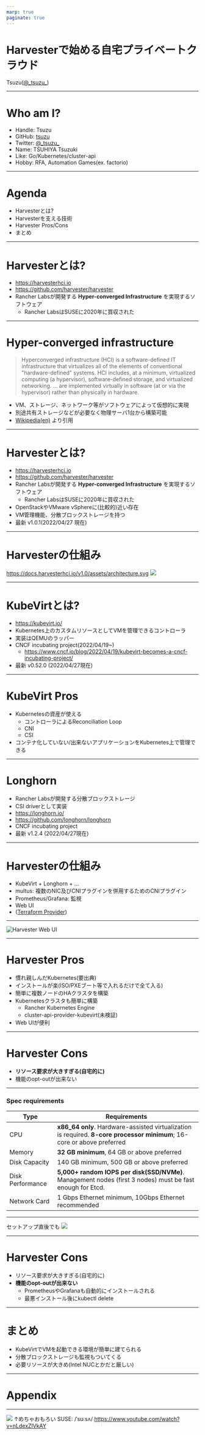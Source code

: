 ```yaml
---
marp: true
paginate: true
---
```


# Harvesterで始める自宅プライベートクラウド
Tsuzu([@\_tsuzu\_](https://twitter.com/_tsuzu_))

---
# Who am I?
- Handle: Tsuzu
- GitHub: [tsuzu](https://github.com/tsuzu)
- Twitter: [@\_tsuzu\_](https://twitter.com/_tsuzu_)
- Name: TSUHIYA Tsuzuki
- Like: Go/Kubernetes/cluster-api
- Hobby: RFA, Automation Games(ex. factorio)

---
# Agenda
- Harvesterとは?
- Harvesterを支える技術
- Harvester Pros/Cons
- まとめ

---
# Harvesterとは?
- https://harvesterhci.io
- https://github.com/harvester/harvester
- Rancher Labsが開発する **Hyper-converged Infrastructure** を実現するソフトウェア
    - Rancher LabsはSUSEに2020年に買収された

---
# Hyper-converged infrastructure
> Hyperconverged infrastructure (HCI) is a software-defined IT infrastructure that virtualizes all of the elements of conventional "hardware-defined" systems. HCI includes, at a minimum, virtualized computing (a hypervisor), software-defined storage, and virtualized networking.
> ... are implemented virtually in software (at or via the hypervisor) rather than physically in hardware.

- VM、ストレージ、ネットワーク等がソフトウェアによって仮想的に実現
- 別途共有ストレージなどが必要なく物理サーバ1台から構築可能
- [Wikipedia(en)](https://en.wikipedia.org/wiki/Hyper-converged_infrastructure) より引用

---
# Harvesterとは?
- https://harvesterhci.io
- https://github.com/harvester/harvester
- Rancher Labsが開発する **Hyper-converged Infrastructure** を実現するソフトウェア
    - Rancher LabsはSUSEに2020年に買収された
- OpenStackやVMware vSphereに(比較的)近い存在
- VM管理機能、分散ブロックストレージを持つ
- 最新 v1.0.1(2022/04/27 現在)

---
# Harvesterの仕組み
https://docs.harvesterhci.io/v1.0/assets/architecture.svg
![](./architecture.svg)

---
# KubeVirtとは?
- https://kubevirt.io/
- Kubernetes上のカスタムリソースとしてVMを管理できるコントローラ
- 実装はQEMUのラッパー
- CNCF incubating project(2022/04/19~)
    - https://www.cncf.io/blog/2022/04/19/kubevirt-becomes-a-cncf-incubating-project/
- 最新 v0.52.0 (2022/04/27現在)

---
# KubeVirt Pros
- Kubernetesの資産が使える
    - コントローラによるReconciliation Loop
    - CNI
    - CSI
- コンテナ化していない/出来ないアプリケーションをKubernetes上で管理できる

---
# Longhorn
- Rancher Labsが開発する分散ブロックストレージ
- CSI driverとして実装
- https://longhorn.io/
- https://github.com/longhorn/longhorn
- CNCF incubating project
- 最新 v1.2.4 (2022/04/27現在)

---
# Harvesterの仕組み
- KubeVirt + Longhorn + ...
- multus: 複数のNIC及びCNIプラグインを併用するためのCNIプラグイン
- Prometheus/Grafana: 監視
- Web UI
- ([Terraform Provider](https://docs.harvesterhci.io/v1.0/terraform/terraform/))

---

![Harvester Web UI](./harvester-ui.png)

---
# Harvester Pros
- 慣れ親しんだKubernetes(要出典)
- インストールが楽(ISO/PXEブート等で入れるだけで全て入る)
- 簡単に複数ノードのHAクラスタを構築
- Kubernetesクラスタも簡単に構築
    - Rancher Kubernetes Engine
    - cluster-api-provider-kubevirt(未検証)
- Web UIが便利

---
# Harvester Cons
- **リソース要求が大きすぎる(自宅的に)**
- 機能のopt-outが出来ない

---
### Spec requirements
|Type|Requirements|
|--|--|
|CPU |	**x86_64 only**. Hardware-assisted virtualization is required. **8-core processor minimum**; 16-core or above preferred |
|Memory |	**32 GB minimum**, 64 GB or above preferred |
|Disk Capacity |	140 GB minimum, 500 GB or above preferred |
|Disk Performance |	**5,000+ random IOPS per disk(SSD/NVMe)**. Management nodes (first 3 nodes) must be fast enough for Etcd. |
|Network Card |	1 Gbps Ethernet minimum, 10Gbps Ethernet recommended |

---
セットアップ直後でも
![](./capacity.png)

---
# Harvester Cons
- リソース要求が大きすぎる(自宅的に)
- **機能のopt-outが出来ない**
    - PrometheusやGrafanaも自動的にインストールされる
    - 最悪インストール後にkubectl delete

---
# まとめ
- KubeVirtでVMを起動できる環境が簡単に建てられる
- 分散ブロックストレージも監視もついてくる
- 必要リソースが大きめ(Intel NUCとかだと厳しい)

---
# Appendix
---
[![](suse.png)](https://www.youtube.com/watch?v=nLdexZlVkAY)
↑めちゃおもろい SUSE: /ˈsʊːsʌ/            https://www.youtube.com/watch?v=nLdexZlVkAY
